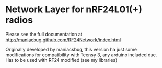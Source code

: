 # Network Layer for nRF24L01(+) radios

Please see the full documentation at http://maniacbug.github.com/RF24Network/index.html 

Originally developed by maniacsbug, this version ha just some modifications for compatibility with Teensy 3, any arduino included due.
Has to be used with RF24 modified (see my libraries)
